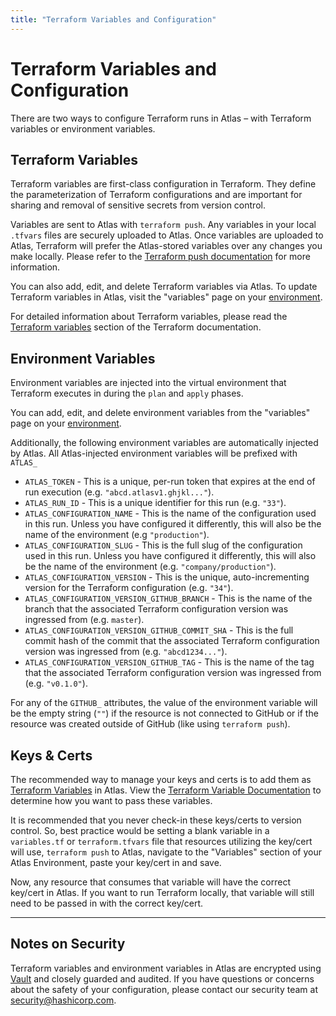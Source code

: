 ```yaml
---
title: "Terraform Variables and Configuration"
---
```


# Terraform Variables and Configuration

There are two ways to configure Terraform runs in Atlas – with
Terraform variables or environment variables.

## Terraform Variables

Terraform variables are first-class configuration in Terraform. They
define the parameterization of Terraform configurations and are important
for sharing and removal of sensitive secrets from version control.

Variables are sent to Atlas with `terraform push`. Any variables in your local
`.tfvars` files are securely uploaded to Atlas. Once variables are uploaded to
Atlas, Terraform will prefer the Atlas-stored variables over any changes you
make locally. Please refer to the
[Terraform push documentation](https://www.terraform.io/docs/commands/push.html)
for more information.

You can also add, edit, and delete Terraform variables via Atlas. To update
Terraform variables in Atlas, visit the "variables" page on your
[environment](/help/glossary#environment).

For detailed information about Terraform variables, please read the
[Terraform variables](https://terraform.io/docs/configuration/variables.html)
section of the Terraform documentation.

## Environment Variables

Environment variables are injected into the virtual environment that Terraform
executes in during the `plan` and `apply` phases.

You can add, edit, and delete environment variables from the "variables" page
on your [environment](/help/glossary#environment).

Additionally, the following environment variables are automatically injected by
Atlas. All Atlas-injected environment variables will be prefixed with `ATLAS_`

- `ATLAS_TOKEN` - This is a unique, per-run token that expires at the end of
  run execution (e.g. `"abcd.atlasv1.ghjkl..."`).
- `ATLAS_RUN_ID` - This is a unique identifier for this run (e.g. `"33"`).
- `ATLAS_CONFIGURATION_NAME` - This is the name of the configuration used in
  this run. Unless you have configured it differently, this will also be the
  name of the environment (e.g `"production"`).
- `ATLAS_CONFIGURATION_SLUG` - This is the full slug of the configuration used
  in this run. Unless you have configured it differently, this will also be the
  name of the environment (e.g. `"company/production"`).
- `ATLAS_CONFIGURATION_VERSION` - This is the unique, auto-incrementing version
  for the Terraform configuration (e.g. `"34"`).
- `ATLAS_CONFIGURATION_VERSION_GITHUB_BRANCH` - This is the name of the branch
  that the associated Terraform configuration version was ingressed from
  (e.g. `master`).
- `ATLAS_CONFIGURATION_VERSION_GITHUB_COMMIT_SHA` - This is the full commit hash
  of the commit that the associated Terraform configuration version was
  ingressed from (e.g. `"abcd1234..."`).
- `ATLAS_CONFIGURATION_VERSION_GITHUB_TAG` - This is the name of the tag
  that the associated Terraform configuration version was ingressed from
  (e.g. `"v0.1.0"`).

For any of the `GITHUB_` attributes, the value of the environment variable will
be the empty string (`""`) if the resource is not connected to GitHub or if the
resource was created outside of GitHub (like using `terraform push`).

## Keys & Certs

The recommended way to manage your keys and certs is to add them as [Terraform Variables](#terraform-variables) in Atlas. View the [Terraform Variable Documentation](https://www.terraform.io/docs/configuration/variables.html) to determine how you want to pass these variables.

It is recommended that you never check-in these keys/certs to version control. So, best practice would be setting a blank variable in a `variables.tf` or `terraform.tfvars` file that resources utilizing the key/cert will use, `terraform push` to Atlas, navigate to the "Variables" section of your Atlas Environment, paste your key/cert in and save.

Now, any resource that consumes that variable will have the correct key/cert in Atlas. If you want to run Terraform locally, that variable will still need to be passed in with the correct key/cert.

- - -

## Notes on Security

Terraform variables and environment variables in Atlas are encrypted using
[Vault](https://vaultproject.io) and closely guarded and audited. If you have
questions or concerns about the safety of your configuration, please contact
our security team at [security@hashicorp.com](mailto:security@hashicorp.com).
